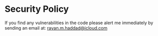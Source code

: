 # Security Policy
If you find any vulnerabilities in the code please alert me immediately by sending an email at: rayan.m.haddad@icloud.com
